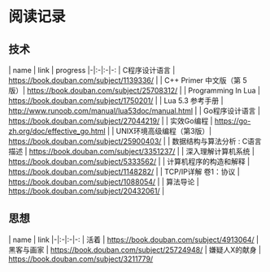 

# 阅读记录

## 技术

| name | link | progress
|-|:-|:-|-:
| C程序设计语言 | https://book.douban.com/subject/1139336/ |
| C++ Primer 中文版（第 5 版）| https://book.douban.com/subject/25708312/ | 
| Programming In Lua | https://book.douban.com/subject/1750201/ | 
| Lua 5.3 参考手册 | http://www.runoob.com/manual/lua53doc/manual.html | 
| Go程序设计语言 | https://book.douban.com/subject/27044219/ |
| 实效Go编程 | https://go-zh.org/doc/effective_go.html | 
| UNIX环境高级编程（第3版）| https://book.douban.com/subject/25900403/ | 
| 数据结构与算法分析 : C语言描述 | https://book.douban.com/subject/3351237/ | 
| 深入理解计算机系统 | https://book.douban.com/subject/5333562/ | 
| 计算机程序的构造和解释 | https://book.douban.com/subject/1148282/ | 
| TCP/IP详解 卷1：协议 | https://book.douban.com/subject/1088054/ | 
| 算法导论 | https://book.douban.com/subject/20432061/ | 

## 思想

| name | link 
|-|:-|:-|-:
| 活着 | https://book.douban.com/subject/4913064/
| 黑客与画家 | https://book.douban.com/subject/25724948/
| 嫌疑人X的献身 | https://book.douban.com/subject/3211779/